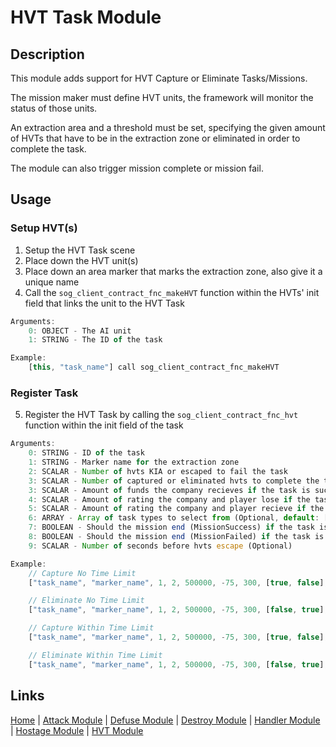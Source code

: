 # HVT Task Module
## Description
This module adds support for HVT Capture or Eliminate Tasks/Missions.

The mission maker must define HVT units, the framework will monitor the status of those units.

An extraction area and a threshold must be set, specifying the given amount of HVTs that have to be in the extraction zone or eliminated in order to complete the task.

The module can also trigger mission complete or mission fail.

## Usage
### Setup HVT(s)
1. Setup the HVT Task scene
2. Place down the HVT unit(s)
3. Place down an area marker that marks the extraction zone, also give it a unique name
4. Call the `sog_client_contract_fnc_makeHVT` function within the HVTs' init field that links the unit to the HVT Task

```js
Arguments:
	0: OBJECT - The AI unit
	1: STRING - The ID of the task

Example:
	[this, "task_name"] call sog_client_contract_fnc_makeHVT
```

### Register Task
5. Register the HVT Task by calling the `sog_client_contract_fnc_hvt` function within the init field of the task

```js
Arguments:
	0: STRING - ID of the task
	1: STRING - Marker name for the extraction zone
	2: SCALAR - Number of hvts KIA or escaped to fail the task
	3: SCALAR - Number of captured or eliminated hvts to complete the task
	3: SCALAR - Amount of funds the company recieves if the task is successful
	4: SCALAR - Amount of rating the company and player lose if the task is failed
	5: SCALAR - Amount of rating the company and player recieve if the task is successful
	6: ARRAY - Array of task types to select from (Optional, default: [true, false])
	7: BOOLEAN - Should the mission end (MissionSuccess) if the task is successful (Optional, default: false)
	8: BOOLEAN - Should the mission end (MissionFailed) if the task is failed (Optional, default: false)
	9: SCALAR - Number of seconds before hvts escape (Optional)

Example:
	// Capture No Time Limit
	["task_name", "marker_name", 1, 2, 500000, -75, 300, [true, false], false, false] call sog_client_contract_fnc_hvt

	// Eliminate No Time Limit
	["task_name", "marker_name", 1, 2, 500000, -75, 300, [false, true], false, false] call sog_client_contract_fnc_hvt

	// Capture Within Time Limit
	["task_name", "marker_name", 1, 2, 500000, -75, 300, [true, false], false, false, 45] spawn sog_client_contract_fnc_hvt

	// Eliminate Within Time Limit
	["task_name", "marker_name", 1, 2, 500000, -75, 300, [false, true], false, false, 45] spawn sog_client_contract_fnc_hvt
```

## Links
[Home](framework/index) |
[Attack Module](framework/attack) |
[Defuse Module](framework/defuse) |
[Destroy Module](framework/destroy) |
[Handler Module](framework/handler) |
[Hostage Module](framework/hostage) |
[HVT Module](framework/hvt)